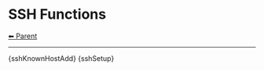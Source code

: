 # SSH Functions

<!-- TEMPLATE header 2 -->
[⬅ Parent ](../index.md)
<hr />

{sshKnownHostAdd}
{sshSetup}
